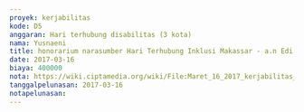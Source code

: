 ```yaml
---
proyek: kerjabilitas
kode: D5
anggaran: Hari terhubung disabilitas (3 kota)
nama: Yusnaeni
title: honorarium narasumber Hari Terhubung Inklusi Makassar - a.n Edi Agung
date: 2017-03-16
biaya: 400000
nota: https://wiki.ciptamedia.org/wiki/File:Maret_16_2017_kerjabilitas_D5_narsum_1_neni923.jpg
tanggalpelunasan: 2017-03-16
notapelunasan:
---
```


